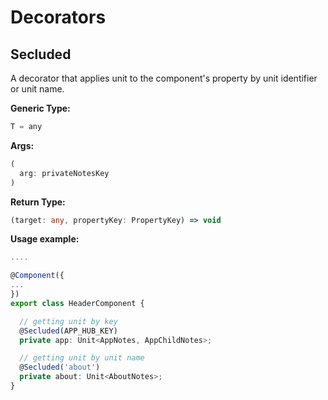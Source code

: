 # Decorators

## Secluded

A decorator that applies unit to the component's property by unit identifier or unit name. 

**Generic Type:**

```typescript
T = any
```

**Args:**

```typescript
(
  arg: privateNotesKey
)
```

 **Return Type:**

```typescript
(target: any, propertyKey: PropertyKey) => void
```

**Usage example:**

```typescript
....

@Component({
...
})
export class HeaderComponent {

  // getting unit by key
  @Secluded(APP_HUB_KEY)
  private app: Unit<AppNotes, AppChildNotes>;

  // getting unit by unit name
  @Secluded('about')
  private about: Unit<AboutNotes>;
}

```

